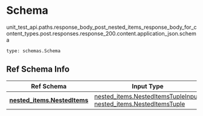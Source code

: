 # Schema
unit_test_api.paths.response_body_post_nested_items_response_body_for_content_types.post.responses.response_200.content.application_json.schema
```
type: schemas.Schema
```

## Ref Schema Info
Ref Schema | Input Type | Output Type
---------- | ---------- | -----------
[**nested_items.NestedItems**](../../../../../../../../components/schema/nested_items.md) | [nested_items.NestedItemsTupleInput](../../../../../../../../components/schema/nested_items.md#nesteditemstupleinput), [nested_items.NestedItemsTuple](../../../../../../../../components/schema/nested_items.md#nesteditemstuple) | [nested_items.NestedItemsTuple](../../../../../../../../components/schema/nested_items.md#nesteditemstuple)
